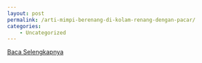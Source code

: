 ```yaml
---
layout: post
permalink: /arti-mimpi-berenang-di-kolam-renang-dengan-pacar/
categories:
    - Uncategorized
---
```


[Baca Selengkapnya](/08)
